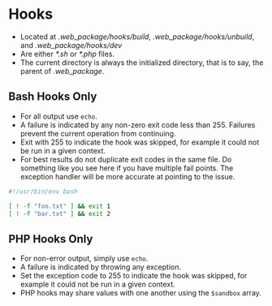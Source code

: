 <!--
id: hooks
tags: ''
-->

# Hooks

* Located at _.web_package/hooks/build_, _.web_package/hooks/unbuild_, and _.web_package/hooks/dev_
* Are either _*.sh_ or _*.php_ files.
* The current directory is always the initialized directory, that is to say, the parent of _.web_package_.

## Bash Hooks Only

* For all output use `echo`.
* A failure is indicated by any non-zero exit code less than 255. Failures prevent the current operation from continuing.
* Exit with 255 to indicate the hook was skipped, for example it could not be run in a given context.
* For best results do not duplicate exit codes in the same file. Do something like you see here if you have multiple fail points. The exception handler will be more accurate at pointing to the issue.

```bash
#!/usr/bin/env bash

[ ! -f "foo.txt" ] && exit 1
[ ! -f "bar.txt" ] && exit 2
```

## PHP Hooks Only

* For non-error output, simply use `echo`.
* A failure is indicated by throwing any exception.
* Set the exception code to 255 to indicate the hook was skipped, for example it could not be run in a given context.
* PHP hooks may share values with one another using the `$sandbox` array.
